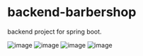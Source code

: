 # backend-barbershop
backend project for spring boot.


![image](https://github.com/iagompinheiro/backend-barbershop/assets/130023096/eaaffe25-bb96-4825-8838-8864d3e333c7)
![image](https://github.com/iagompinheiro/backend-barbershop/assets/130023096/d657113b-be76-4134-97ea-677de019437a)
![image](https://github.com/iagompinheiro/backend-barbershop/assets/130023096/a7bcdf74-b36e-4bde-af4f-be12a90d8d0b)
![image](https://github.com/iagompinheiro/backend-barbershop/assets/130023096/bf390c4d-4418-4046-bdfa-fc611ab42818)

